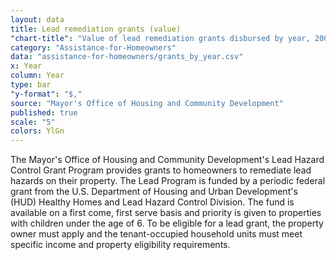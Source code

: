 ```yaml
---
layout: data
title: Lead remediation grants (value)
"chart-title": "Value of lead remediation grants disbursed by year, 2004-2014 Q2"
category: "Assistance-for-Homeowners"
data: "assistance-for-homeowners/grants_by_year.csv"
x: Year
column: Year
type: bar
"y-format": "$,"
source: "Mayor's Office of Housing and Community Development"
published: true
scale: "5"
colors: YlGn
---
```


The Mayor's Office of Housing and Community Development's Lead Hazard Control Grant Program provides grants to homeowners to remediate lead hazards on their property. The Lead Program is funded by a periodic federal grant from the U.S. Department of Housing and Urban Development's (HUD) Healthy Homes and Lead Hazard Control Division. The fund is available on a first come, first serve basis and priority is given to properties with children under the age of 6. To be eligible for a lead grant, the property owner must apply and the tenant-occupied household units must meet specific income and property eligibility requirements.